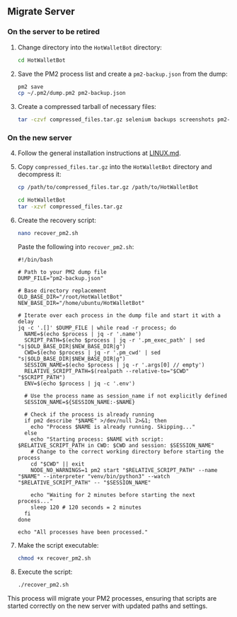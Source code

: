 ## Migrate Server

### On the server to be retired

1. Change directory into the `HotWalletBot` directory:
   ```bash
   cd HotWalletBot
   ```

2. Save the PM2 process list and create a `pm2-backup.json` from the dump:
   ```bash
   pm2 save
   cp ~/.pm2/dump.pm2 pm2-backup.json
   ```

3. Create a compressed tarball of necessary files:
   ```bash
   tar -czvf compressed_files.tar.gz selenium backups screenshots pm2-backup.json
   ```

### On the new server

4. Follow the general installation instructions at [LINUX.md](docs/LINUX.md).

5. Copy `compressed_files.tar.gz` into the `HotWalletBot` directory and decompress it:
   ```bash
   cp /path/to/compressed_files.tar.gz /path/to/HotWalletBot
   ```
   ```bash
   cd HotWalletBot
   tar -xzvf compressed_files.tar.gz
   ```

6. Create the recovery script:
   ```bash
   nano recover_pm2.sh
   ```

   Paste the following into `recover_pm2.sh`:
   ```
   #!/bin/bash

   # Path to your PM2 dump file
   DUMP_FILE="pm2-backup.json"

   # Base directory replacement
   OLD_BASE_DIR="/root/HotWalletBot"
   NEW_BASE_DIR="/home/ubuntu/HotWalletBot"

   # Iterate over each process in the dump file and start it with a delay
   jq -c '.[]' $DUMP_FILE | while read -r process; do
     NAME=$(echo $process | jq -r '.name')
     SCRIPT_PATH=$(echo $process | jq -r '.pm_exec_path' | sed "s|$OLD_BASE_DIR|$NEW_BASE_DIR|g")
     CWD=$(echo $process | jq -r '.pm_cwd' | sed "s|$OLD_BASE_DIR|$NEW_BASE_DIR|g")
     SESSION_NAME=$(echo $process | jq -r '.args[0] // empty')
     RELATIVE_SCRIPT_PATH=$(realpath --relative-to="$CWD" "$SCRIPT_PATH")
     ENV=$(echo $process | jq -c '.env')
     
     # Use the process name as session_name if not explicitly defined
     SESSION_NAME=${SESSION_NAME:-$NAME}
     
     # Check if the process is already running
     if pm2 describe "$NAME" >/dev/null 2>&1; then
       echo "Process $NAME is already running. Skipping..."
     else
       echo "Starting process: $NAME with script: $RELATIVE_SCRIPT_PATH in CWD: $CWD and session: $SESSION_NAME"
       # Change to the correct working directory before starting the process
       cd "$CWD" || exit
       NODE_NO_WARNINGS=1 pm2 start "$RELATIVE_SCRIPT_PATH" --name "$NAME" --interpreter "venv/bin/python3" --watch "$RELATIVE_SCRIPT_PATH" -- "$SESSION_NAME"
       
       echo "Waiting for 2 minutes before starting the next process..."
       sleep 120 # 120 seconds = 2 minutes
     fi
   done

   echo "All processes have been processed."
   ```

7. Make the script executable:
   ```bash
   chmod +x recover_pm2.sh
   ```

8. Execute the script:
   ```bash
   ./recover_pm2.sh
   ```

This process will migrate your PM2 processes, ensuring that scripts are started correctly on the new server with updated paths and settings.
